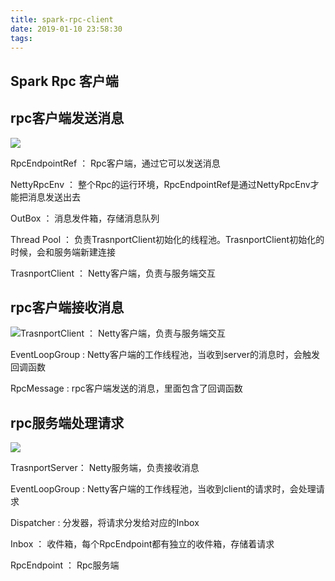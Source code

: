 ```yaml
---
title: spark-rpc-client
date: 2019-01-10 23:58:30
tags:
---
```


## Spark Rpc 客户端 ##



## rpc客户端发送消息

<img src="rpc-client-send.svg">

RpcEndpointRef ： Rpc客户端，通过它可以发送消息

NettyRpcEnv ： 整个Rpc的运行环境，RpcEndpointRef是通过NettyRpcEnv才能把消息发送出去

OutBox ： 消息发件箱，存储消息队列

Thread Pool ： 负责TrasnportClient初始化的线程池。TrasnportClient初始化的时候，会和服务端新建连接

TrasnportClient ： Netty客户端，负责与服务端交互



## rpc客户端接收消息

<img src="rpc-client-receive.svg" style="float:left;">

TrasnportClient ： Netty客户端，负责与服务端交互

EventLoopGroup : Netty客户端的工作线程池，当收到server的消息时，会触发回调函数

RpcMessage : rpc客户端发送的消息，里面包含了回调函数





## rpc服务端处理请求 ##

<img src="rpc-server-receive.svg">

TrasnportServer： Netty服务端，负责接收消息

EventLoopGroup : Netty客户端的工作线程池，当收到client的请求时，会处理请求

Dispatcher : 分发器，将请求分发给对应的Inbox

Inbox ： 收件箱，每个RpcEndpoint都有独立的收件箱，存储着请求

RpcEndpoint ： Rpc服务端

